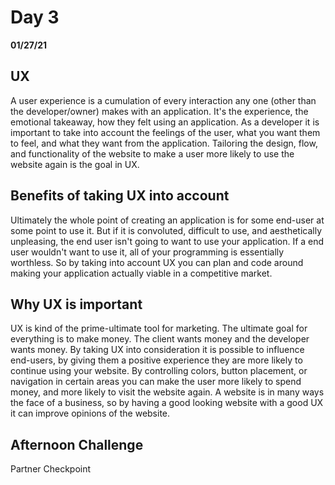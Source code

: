 # Day 3
__01/27/21__

## UX

A user experience is a cumulation of every interaction any one (other than the developer/owner) makes with an application. It's the experience, the emotional takeaway, how they felt using an application. As a developer it is important to take into account the feelings of the user, what you want them to feel, and what they want from the application. Tailoring the design, flow, and functionality of the website to make a user more likely to use the website again is the goal in UX.

## Benefits of taking UX into account

Ultimately the whole point of creating an application is for some end-user at some point to use it. But if it is convoluted, difficult to use, and aesthetically unpleasing, the end user isn't going to want to use your application. If a end user wouldn't want to use it, all of your programming is essentially worthless. So by taking into account UX you can plan and code around making your application actually viable in a competitive market. 

## Why UX is important

UX is kind of the prime-ultimate tool for marketing. The ultimate goal for everything is to make money. The client wants money and the developer wants money. By taking UX into consideration it is possible to influence end-users, by giving them a positive experience they are more likely to continue using your website. By controlling colors, button placement, or navigation in certain areas you can make the user more likely to spend money, and more likely to visit the website again. A website is in many ways the face of a business, so by having a good looking website with a good UX it can improve opinions of the website.

## Afternoon Challenge

Partner Checkpoint